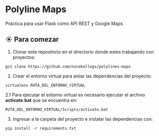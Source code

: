 # Polyline Maps

Práctica para usar Flask como API REST y Google Maps

## ☀️ Para comezar

1. Clonar este repositorio en el directorio donde estes trabajando con proyectos:

```
git clone https://github.com/novakellogs/polylines-maps
```

2. Crear el entorno virtual para aislar las dependencias del proyecto:

```
virtualenv RUTA_DEL_ENTORNO_VIRTUAL
```
2.1 Para ejecutar el entorno virtual es necesario ejecutar el archivo **activate.bat** que se encuentra en:

```
RUTA_DEL_ENTORNO_VIRTUAL/Scripts/activate.bat
```

3. Ingresar a la carpeta del proyecto e instalar las dependencias con:

```
pip install -r requirements.txt
```
